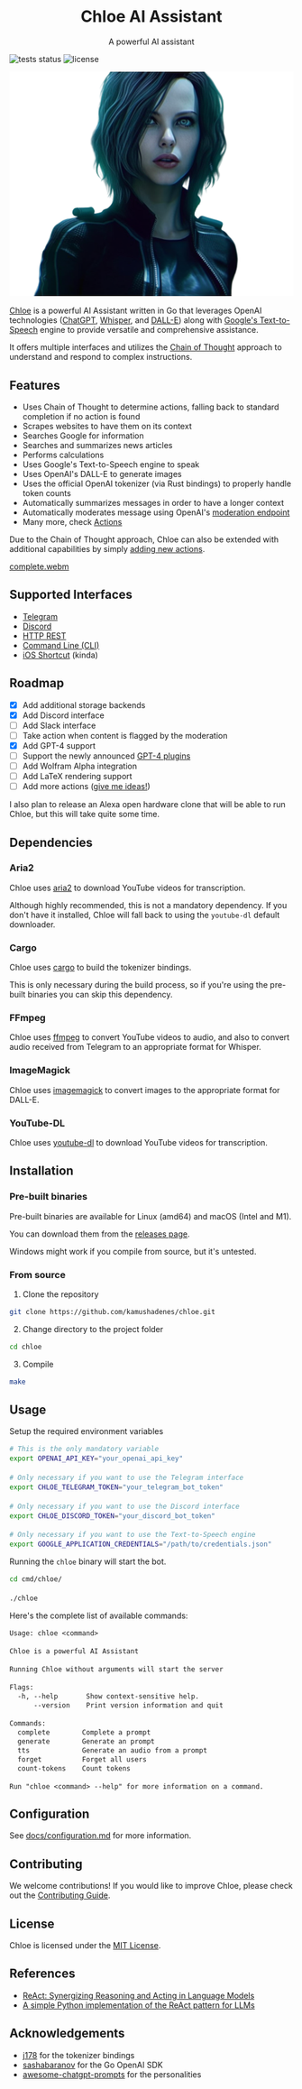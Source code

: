 <h1 align="center">Chloe AI Assistant</h1>

<p align="center">A powerful AI assistant</p>

![tests status](https://img.shields.io/github/actions/workflow/status/kamushadenes/chloe/test.yml?label=tests)
![license](https://img.shields.io/github/license/kamushadenes/chloe)

<img src=".github/resources/images/chloe_avatar.png" />

[Chloe](https://blog.hadenes.io/post/chloe-ai-assistant/) is a powerful AI Assistant written in Go
that leverages OpenAI
technologies ([ChatGPT](https://openai.com/product/gpt-4),
[Whisper](https://openai.com/research/whisper),
and [DALL-E](https://openai.com/product/dall-e-2)) along
with [Google's Text-to-Speech](https://cloud.google.com/text-to-speech) engine to provide versatile
and comprehensive assistance.

It offers multiple interfaces and utilizes
the [Chain of Thought](https://til.simonwillison.net/llms/python-react-pattern) approach to
understand and respond to complex instructions.

## Features

- Uses Chain of Thought to determine actions, falling back to standard completion if no action is
  found
- Scrapes websites to have them on its context
- Searches Google for information
- Searches and summarizes news articles
- Performs calculations
- Uses Google's Text-to-Speech engine to speak
- Uses OpenAI's DALL-E to generate images
- Uses the official OpenAI tokenizer (via Rust bindings) to properly handle token counts
- Automatically summarizes messages in order to have a longer context
- Automatically moderates message using
  OpenAI's [moderation endpoint](https://platform.openai.com/docs/guides/moderation)
- Many more, check [Actions](docs/actions.md)

Due to the Chain of Thought approach, Chloe can also be extended with additional capabilities by
simply [adding new actions](https://github.com/kamushadenes/chloe/blob/main/react/react.go#L136).

[complete.webm](https://user-images.githubusercontent.com/242529/226281153-152b77c3-4d1f-4d22-bb04-41a39cdd740b.webm)

## Supported Interfaces

- [Telegram](docs/telegram.md)
- [Discord](docs/discord.md)
- [HTTP REST](docs/http.md)
- [Command Line (CLI)](docs/cli.md)
- [iOS Shortcut](docs/ios.md) (kinda)

## Roadmap

- [x] Add additional storage backends
- [x] Add Discord interface
- [ ] Add Slack interface
- [ ] Take action when content is flagged by the moderation
- [x] Add GPT-4 support
- [ ] Support the newly announced [GPT-4 plugins](https://openai.com/blog/chatgpt-plugins)
- [ ] Add Wolfram Alpha integration
- [ ] Add LaTeX rendering support
- [ ] Add more
  actions ([give me ideas!](https://github.com/kamushadenes/chloe/issues/new?assignees=kamushadenes&labels=feature&template=feature_request.md&title=%5BFEATURE%5D+))

I also plan to release an Alexa open hardware clone that will be able to run Chloe, but this will
take quite some time.

## Dependencies

### Aria2

Chloe uses [aria2](https://aria2.github.io/) to download YouTube videos for transcription.

Although highly recommended, this is not a mandatory dependency. If you don't have it installed,
Chloe will fall back to using the `youtube-dl` default downloader.

### Cargo

Chloe uses [cargo](https://doc.rust-lang.org/cargo/) to build the tokenizer bindings.

This is only necessary during the build process, so if you're using the pre-built binaries you can
skip this dependency.

### FFmpeg

Chloe uses [ffmpeg](https://ffmpeg.org/) to convert YouTube videos to audio, and also to convert
audio received from Telegram to an appropriate format for Whisper.

### ImageMagick

Chloe uses [imagemagick](https://imagemagick.org/index.php) to convert images to the appropriate
format for DALL-E.

### YouTube-DL

Chloe uses [youtube-dl](https://youtube-dl.org/) to download YouTube videos for transcription.

## Installation

### Pre-built binaries

Pre-built binaries are available for Linux (amd64) and macOS (Intel and M1).

You can download them from the [releases page](https://github.com/kamushadenes/chloe/releases).

Windows might work if you compile from source, but it's untested.

### From source

1. Clone the repository

```bash
git clone https://github.com/kamushadenes/chloe.git
```

2. Change directory to the project folder

```bash
cd chloe
```

3. Compile

```bash
make
```

## Usage

Setup the required environment variables

```bash
# This is the only mandatory variable
export OPENAI_API_KEY="your_openai_api_key"                       

# Only necessary if you want to use the Telegram interface
export CHLOE_TELEGRAM_TOKEN="your_telegram_bot_token"             

# Only necessary if you want to use the Discord interface
export CHLOE_DISCORD_TOKEN="your_discord_bot_token"               

# Only necessary if you want to use the Text-to-Speech engine
export GOOGLE_APPLICATION_CREDENTIALS="/path/to/credentials.json" 
```

Running the `chloe` binary will start the bot.

```bash
cd cmd/chloe/

./chloe
```

Here's the complete list of available commands:

```
Usage: chloe <command>

Chloe is a powerful AI Assistant

Running Chloe without arguments will start the server

Flags:
  -h, --help       Show context-sensitive help.
      --version    Print version information and quit

Commands:
  complete        Complete a prompt
  generate        Generate an prompt
  tts             Generate an audio from a prompt
  forget          Forget all users
  count-tokens    Count tokens

Run "chloe <command> --help" for more information on a command.
```

## Configuration

See [docs/configuration.md](docs/configuration.md) for more information.

## Contributing

We welcome contributions! If you would like to improve Chloe, please check out
the [Contributing Guide](CONTRIBUTING.md).

## License

Chloe is licensed under the [MIT License](LICENSE.md).

## References

- [ReAct: Synergizing Reasoning and Acting in Language Models](https://react-lm.github.io)
- [A simple Python implementation of the ReAct pattern for LLMs](https://til.simonwillison.net/llms/python-react-pattern)

## Acknowledgements

- [j178](https://github.com/j178/tiktoken-go) for the tokenizer bindings
- [sashabaranov](https://github.com/sashabaranov/go-openai) for the Go OpenAI SDK
- [awesome-chatgpt-prompts](https://github.com/f/awesome-chatgpt-prompts) for the personalities
